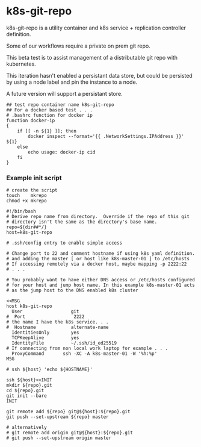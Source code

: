# k8s-git-repo

k8s-git-repo is a utility container and k8s service + replication
controller definition.

Some of our workflows require a private on prem git repo.

This beta test is to assist management of a distributable git repo
with kubernetes.

This iteration hasn't enabled a persistant data store, but could be
persisted by using a node label and pin the instance to a node.

A future version will support a persistant store.

```
## test repo container name k8s-git-repo
## For a docker based test . . .
# .bashrc function for docker ip
function docker-ip
{
    if [[ -n ${1} ]]; then
        docker inspect --format='{{ .NetworkSettings.IPAddress }}' ${1}
    else
        echo usage: docker-ip cid
    fi
}
```

### Example init script


```
# create the script 
touch    mkrepo
chmod +x mkrepo
```

```
#!/bin/bash
# Derive repo name from directory.  Override if the repo of this git
# directory isn't the same as the directory's base name.
repo=${dir##*/}
host=k8s-git-repo

# .ssh/config entry to enable simple access

# Change port to 22 and comment hostname if using k8s yaml definition.
# and adding the master [ or host like k8s-master-01 ] to /etc/hosts
# If accessing remotely via a docker host, maybe mapping -p 2222:22
# . . .

# You probably want to have either DNS access or /etc/hosts configured
# for your host and jump host name. In this example k8s-master-01 acts
# as the jump host to the DNS enabled k8s cluster

<<MSG
host k8s-git-repo
  User                  git
#  Port                  2222
# the name I have the k8s service. . .
#  Hostname             alternate-name
  IdentitiesOnly        yes
  TCPKeepAlive          yes
  IdentityFile          ~/.ssh/id_ed25519
# If connecting from non local work laptop for example . . .
  ProxyCommand       ssh -XC -A k8s-master-01 -W '%h:%p'
MSG

# ssh ${host} 'echo ${HOSTNAME}'

ssh ${host}<<INIT
mkdir ${repo}.git
cd ${repo}.git
git init --bare
INIT

git remote add ${repo} git@${host}:${repo}.git
git push --set-upstream ${repo} master

# alternatively 
# git remote add origin git@${host}:${repo}.git
# git push --set-upstream origin master
```
